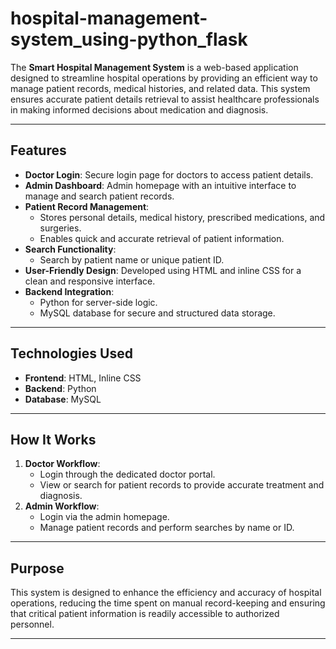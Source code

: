 # hospital-management-system_using-python_flask

The **Smart Hospital Management System** is a web-based application designed to streamline hospital operations by providing an efficient way to manage patient records, medical histories, and related data. This system ensures accurate patient details retrieval to assist healthcare professionals in making informed decisions about medication and diagnosis.

---

## Features
- **Doctor Login**: Secure login page for doctors to access patient details.
- **Admin Dashboard**: Admin homepage with an intuitive interface to manage and search patient records.
- **Patient Record Management**:
  - Stores personal details, medical history, prescribed medications, and surgeries.
  - Enables quick and accurate retrieval of patient information.
- **Search Functionality**:
  - Search by patient name or unique patient ID.
- **User-Friendly Design**: Developed using HTML and inline CSS for a clean and responsive interface.
- **Backend Integration**:
  - Python for server-side logic.
  - MySQL database for secure and structured data storage.

---

## Technologies Used
- **Frontend**: HTML, Inline CSS
- **Backend**: Python
- **Database**: MySQL

---

## How It Works
1. **Doctor Workflow**:
   - Login through the dedicated doctor portal.
   - View or search for patient records to provide accurate treatment and diagnosis.
2. **Admin Workflow**:
   - Login via the admin homepage.
   - Manage patient records and perform searches by name or ID.

---

## Purpose
This system is designed to enhance the efficiency and accuracy of hospital operations, reducing the time spent on manual record-keeping and ensuring that critical patient information is readily accessible to authorized personnel.

---
